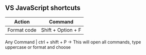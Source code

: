 ## VS JavaScript shortcuts


Action | Command
---|---
Format code | Shift + Option + F

Any Command | ctrl + shift + P -> This will open all commands, type uppercase or format and choose